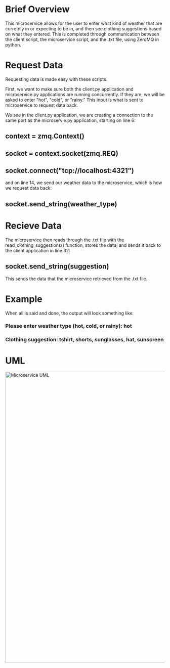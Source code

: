 # Brief Overview
This microservice allows for the user to enter what kind of weather that are curretnly in or expecting to be in, and then see clothing suggestions based on what they entered.
This is completed through communication between the client script, the microservice script, and the .txt file, using ZeroMQ in python.

# Request Data
Requesting data is made easy with these scripts.

First, we want to make sure both the client.py application and microservice.py applications are running concurrently.
If they are, we will be asked to enter "hot", "cold", or "rainy." This input is what is sent to microservice to request data back.

We see in the client.py application, we are creating a connection to the same port as the microservie.py application, starting on line 6:

## context = zmq.Context()
## socket = context.socket(zmq.REQ)
## socket.connect("tcp://localhost:4321")

and on line 14, we send our weather data to the microservice, which is how we request data back:

## socket.send_string(weather_type)

# Recieve Data
The microservice then reads through the .txt file with the read_clothing_suggestions() function, stores the data, and sends it back to the 
client application in line 32:
## socket.send_string(suggestion)
This sends the data that the microservice retrieved from the .txt file. 

# Example
When all is said and done, the output will look something like:
### Please enter weather type (hot, cold, or rainy): hot
### Clothing suggestion: tshirt, shorts, sunglasses, hat, sunscreen

# UML
<img width="921" alt="Microservice UML" src="https://github.com/ColinMaurier/Min-ChiaMicroserviceCS361/assets/89815699/9cfcb511-9fdc-4a9f-a086-852b0d6c1d2c">


